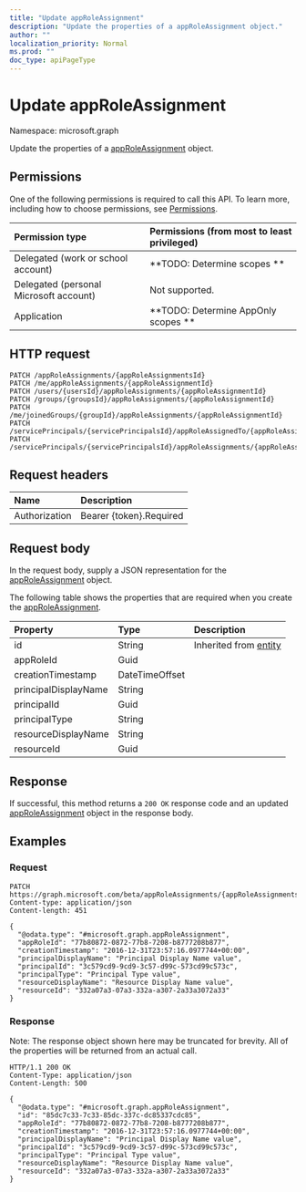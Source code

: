 ```yaml
---
title: "Update appRoleAssignment"
description: "Update the properties of a appRoleAssignment object."
author: ""
localization_priority: Normal
ms.prod: ""
doc_type: apiPageType
---
```


# Update appRoleAssignment

Namespace: microsoft.graph

Update the properties of a [appRoleAssignment](../resources/approleassignment.md) object.

## Permissions
One of the following permissions is required to call this API. To learn more, including how to choose permissions, see [Permissions](/concepts/permissions-reference.md).

|Permission type|Permissions (from most to least privileged)|
|:---|:---|
|Delegated (work or school account)|**TODO: Determine scopes **|
|Delegated (personal Microsoft account)|Not supported.|
|Application|**TODO: Determine AppOnly scopes **|

## HTTP request
<!-- {
  "blockType": "ignored"
}
-->
``` http
PATCH /appRoleAssignments/{appRoleAssignmentsId}
PATCH /me/appRoleAssignments/{appRoleAssignmentId}
PATCH /users/{usersId}/appRoleAssignments/{appRoleAssignmentId}
PATCH /groups/{groupsId}/appRoleAssignments/{appRoleAssignmentId}
PATCH /me/joinedGroups/{groupId}/appRoleAssignments/{appRoleAssignmentId}
PATCH /servicePrincipals/{servicePrincipalsId}/appRoleAssignedTo/{appRoleAssignmentId}
PATCH /servicePrincipals/{servicePrincipalsId}/appRoleAssignments/{appRoleAssignmentId}
```

## Request headers
|Name|Description|
|:---|:---|
|Authorization|Bearer {token}.Required|

## Request body
In the request body, supply a JSON representation for the [appRoleAssignment](../resources/approleassignment.md) object.

The following table shows the properties that are required when you create the [appRoleAssignment](../resources/approleassignment.md).

|Property|Type|Description|
|:---|:---|:---|
|id|String| Inherited from [entity](../resources/entity.md)|
|appRoleId|Guid||
|creationTimestamp|DateTimeOffset||
|principalDisplayName|String||
|principalId|Guid||
|principalType|String||
|resourceDisplayName|String||
|resourceId|Guid||



## Response
If successful, this method returns a `200 OK` response code and an updated [appRoleAssignment](../resources/approleassignment.md) object in the response body.

## Examples

### Request
<!-- {
  "blockType": "request",
  "name": "update_approleassignment"
}
-->
``` http
PATCH https://graph.microsoft.com/beta/appRoleAssignments/{appRoleAssignmentsId}
Content-type: application/json
Content-length: 451

{
  "@odata.type": "#microsoft.graph.appRoleAssignment",
  "appRoleId": "77b80872-0872-77b8-7208-b8777208b877",
  "creationTimestamp": "2016-12-31T23:57:16.0977744+00:00",
  "principalDisplayName": "Principal Display Name value",
  "principalId": "3c579cd9-9cd9-3c57-d99c-573cd99c573c",
  "principalType": "Principal Type value",
  "resourceDisplayName": "Resource Display Name value",
  "resourceId": "332a07a3-07a3-332a-a307-2a33a3072a33"
}
```

### Response
Note: The response object shown here may be truncated for brevity. All of the properties will be returned from an actual call.
<!-- {
  "blockType": "response",
  "truncated": true
}
-->
``` http
HTTP/1.1 200 OK
Content-Type: application/json
Content-Length: 500

{
  "@odata.type": "#microsoft.graph.appRoleAssignment",
  "id": "85dc7c33-7c33-85dc-337c-dc85337cdc85",
  "appRoleId": "77b80872-0872-77b8-7208-b8777208b877",
  "creationTimestamp": "2016-12-31T23:57:16.0977744+00:00",
  "principalDisplayName": "Principal Display Name value",
  "principalId": "3c579cd9-9cd9-3c57-d99c-573cd99c573c",
  "principalType": "Principal Type value",
  "resourceDisplayName": "Resource Display Name value",
  "resourceId": "332a07a3-07a3-332a-a307-2a33a3072a33"
}
```

